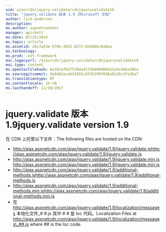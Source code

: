 ```yaml
---
uid: ajax/cdn/jquery-validate/cdnjqueryvalidate19
title: "jquery.validate 版本 1.9 |Microsoft 文档"
author: rick-anderson
description: 
ms.author: aspnetcontent
manager: wpickett
ms.date: 07/23/2014
ms.topic: article
ms.assetid: 26c7a53e-576b-4925-8272-6e58dbc8a0ea
ms.technology: 
ms.prod: .net-framework
msc.legacyurl: /ajax/cdn/jquery-validate/cdnjqueryvalidate19
msc.type: content
ms.openlocfilehash: 6a34cef62f539da413384969805b1a5e36ba386a
ms.sourcegitcommit: 9a9483aceb34591c97451997036a9120c3fe2baf
ms.translationtype: MT
ms.contentlocale: zh-CN
ms.lasthandoff: 11/10/2017
---
```

<a name="jqueryvalidate-version-19"></a><span data-ttu-id="17e19-102">jquery.validate 版本 1.9</span><span class="sxs-lookup"><span data-stu-id="17e19-102">jquery.validate version 1.9</span></span>
====================
<span data-ttu-id="17e19-103">在 CDN 上托管以下文件：</span><span class="sxs-lookup"><span data-stu-id="17e19-103">The following files are hosted on the CDN:</span></span>

- <span data-ttu-id="17e19-104">http://ajax.aspnetcdn.com/ajax/jquery.validate/1.9/jquery.validate.js</span><span class="sxs-lookup"><span data-stu-id="17e19-104">http://ajax.aspnetcdn.com/ajax/jquery.validate/1.9/jquery.validate.js</span></span>
- <span data-ttu-id="17e19-105">http://ajax.aspnetcdn.com/ajax/jquery.validate/1.9/jquery.validate.min.js</span><span class="sxs-lookup"><span data-stu-id="17e19-105">http://ajax.aspnetcdn.com/ajax/jquery.validate/1.9/jquery.validate.min.js</span></span>
- <span data-ttu-id="17e19-106">http://ajax.aspnetcdn.com/ajax/jquery.validate/1.9/additional-methods.js</span><span class="sxs-lookup"><span data-stu-id="17e19-106">http://ajax.aspnetcdn.com/ajax/jquery.validate/1.9/additional-methods.js</span></span>
- <span data-ttu-id="17e19-107">http://ajax.aspnetcdn.com/ajax/jquery.validate/1.9/additional-methods.min.js</span><span class="sxs-lookup"><span data-stu-id="17e19-107">http://ajax.aspnetcdn.com/ajax/jquery.validate/1.9/additional-methods.min.js</span></span>
- <span data-ttu-id="17e19-108">在 http://ajax.aspnetcdn.com/ajax/jquery.validate/1.9/localization/messages 本地化文件\_# #.js 其中 # # 是 loc 代码。</span><span class="sxs-lookup"><span data-stu-id="17e19-108">Localization Files at http://ajax.aspnetcdn.com/ajax/jquery.validate/1.9/localization/messages\_##.js where ## is the loc code.</span></span>
